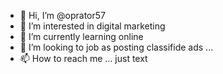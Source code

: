 - 👋 Hi, I’m @oprator57
- 👀 I’m interested in digital marketing
- 🌱 I’m currently learning online
- 💞️ I’m looking to job as posting classifide ads ...
- 📫 How to reach me ...
just text
<!---
oprator57/oprator57 is a ✨ special ✨ repository because its `README.md` (this file) appears on your GitHub profile.
You can click the Preview link to take a look at your changes.
--->

